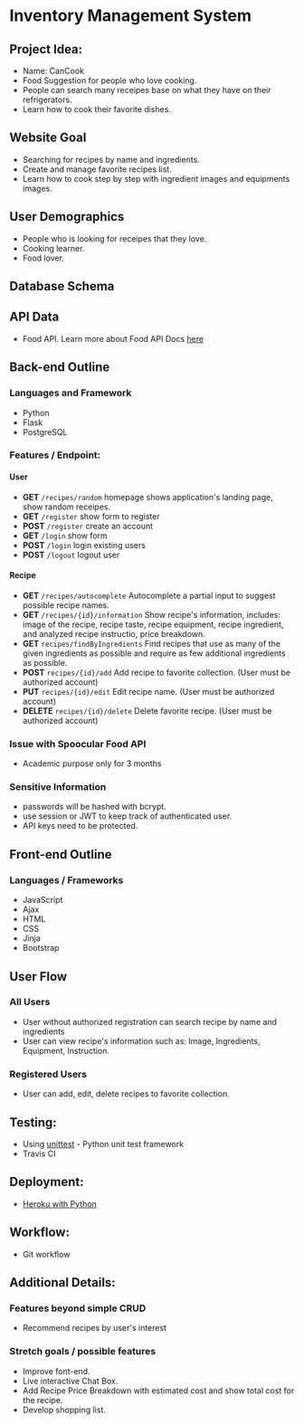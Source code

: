 # Inventory Management System

## Project Idea:
- Name: CanCook
- Food Suggestion for people who love cooking.
- People can search many receipes base on what they have on their refrigerators.
- Learn how to cook their favorite dishes.

## Website Goal
- Searching for recipes by name and ingredients.
- Create and manage favorite recipes list.
- Learn how to cook step by step with ingredient images and equipments images.

## User Demographics
- People who is looking for receipes that they love.
- Cooking learner.
- Food lover.
## Database Schema


## API Data
- Food API. Learn more about Food API Docs [here](https://spoonacular.com/food-api/docs)

## Back-end Outline

### Languages and Framework
- Python
- Flask
- PostgreSQL

### Features / Endpoint:

#### User
- **GET** `/recipes/random` homepage shows application's landing page, show random receipes.
- **GET** `/register` show form to register 
- **POST** `/register` create an account
- **GET** `/login` show form 
- **POST** `/login` login existing users
- **POST** `/logout` logout user

#### Recipe
- **GET** `/recipes/autocomplete` Autocomplete a partial input to suggest possible recipe names. 
- **GET** `/recipes/{id}/information` Show recipe's information, includes: image of the recipe, recipe taste, recipe equipment, recipe ingredient, and analyzed recipe instructio, price breakdown.
- **GET** `recipes/findByIngredients` Find recipes that use as many of the given ingredients as possible and require as few additional ingredients as possible.
- **POST** `recipes/{id}/add` Add recipe to favorite collection. (User must be authorized account)
- **PUT** `recipes/{id}/edit` Edit recipe name. (User must be authorized account)
- **DELETE** `recipes/{id}/delete` Delete favorite recipe. (User must be authorized account)

### Issue with Spoocular Food API
- Academic purpose only for 3 months

### Sensitive Information
- passwords will be hashed with bcrypt.
- use session or JWT to keep track of authenticated user.
- API keys need to be protected.

## Front-end Outline

### Languages / Frameworks
- JavaScript
- Ajax
- HTML
- CSS
- Jinja
- Bootstrap

## User Flow

### All Users
- User without authorized registration can search recipe by name and ingredients
- User can view recipe's information such as: Image, Ingredients, Equipment, Instruction.

### Registered Users
- User can add, edit, delete recipes to favorite collection.

## Testing:
- Using [unittest](https://docs.python.org/3/library/unittest.html) - Python unit test framework
- Travis CI 

## Deployment:
- [Heroku with Python](https://devcenter.heroku.com/articles/getting-started-with-python)

## Workflow:
- Git workflow

## Additional Details:

### Features beyond simple CRUD
- Recommend recipes by user's interest

### Stretch goals / possible features
- Improve font-end.
- Live interactive Chat Box.
- Add Recipe Price Breakdown with estimated cost and show total cost for the recipe.
- Develop shopping list.

